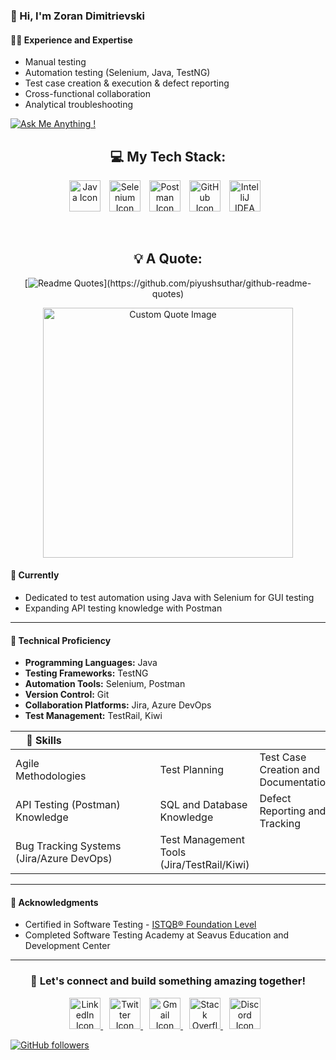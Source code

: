 ### 👋 Hi, I'm Zoran Dimitrievski

#### 👨‍💻 Experience and Expertise
- Manual testing
- Automation testing (Selenium, Java, TestNG)
- Test case creation & execution & defect reporting
- Cross-functional collaboration
- Analytical troubleshooting

[![Ask Me Anything !](https://img.shields.io/badge/Ask%20me-anything-1abc9c.svg)](https://www.linkedin.com/in/zoran-dimitrievski/) 


<div align="center">
  <div>
  <h2>💻 My Tech Stack:</h2>
  <a href="https://skillicons.dev" style="display: inline-block; margin-right: 10px;">
    <img src="https://skillicons.dev/icons?i=java" alt="Java Icon" width="50" height="50">
  </a>
  <a href="https://skillicons.dev" style="display: inline-block; margin-right: 10px;">
    <img src="https://skillicons.dev/icons?i=selenium" alt="Selenium Icon" width="50" height="50">
  </a>
  <a href="https://skillicons.dev" style="display: inline-block; margin-right: 10px;">
    <img src="https://skillicons.dev/icons?i=postman" alt="Postman Icon" width="50" height="50">
  </a>
  <a href="https://skillicons.dev" style="display: inline-block; margin-right: 10px;">
    <img src="https://skillicons.dev/icons?i=github" alt="GitHub Icon" width="50" height="50">
  </a>
  <a href="https://upload.wikimedia.org/wikipedia/commons/archive/9/9c/20200803071015%21IntelliJ_IDEA_Icon.svg" style="display: inline-block; margin-right: 10px;">
    <img src="https://static-00.iconduck.com/assets.00/intellij-idea-icon-1024x1014-qi27z6hu.png" alt="IntelliJ IDEA Icon" width="50" height="50">
  </a>
</div>

  &nbsp;&nbsp;&nbsp;
  
 <h2>💡 A Quote:</h2> 
 
  [![Readme Quotes](https://quotes-github-readme.vercel.app/api?type=horizontal&theme=nord&width="400")](https://github.com/piyushsuthar/github-readme-quotes)


</div>


<div align="center"
  >
  <img src="https://m.media-amazon.com/images/I/41NfhepvGVL._AC_UF894,1000_QL80_.jpg" alt="Custom Quote Image" width="400">
</div>






#### 🌱 Currently
- Dedicated to test automation using Java with Selenium for GUI testing
- Expanding API testing knowledge with Postman

---

#### 🚀 Technical Proficiency
- **Programming Languages:** Java
- **Testing Frameworks:** TestNG
- **Automation Tools:** Selenium, Postman
- **Version Control:** Git
- **Collaboration Platforms:** Jira, Azure DevOps
- **Test Management:** TestRail, Kiwi




| 💪 Skills                             |        |                   |
|---|---|---|
| Agile Methodologies                        | Test Planning | Test Case Creation and Documentation |
| API Testing (Postman) Knowledge                  | SQL and Database Knowledge      | Defect Reporting and Tracking     |
| Bug Tracking Systems (Jira/Azure DevOps)             | Test Management Tools (Jira/TestRail/Kiwi) |                   |


---

#### 🌟 Acknowledgments
- Certified in Software Testing - [ISTQB® Foundation Level](https://rb.gy/qs63au)
- Completed Software Testing Academy at Seavus Education and Development Center

---

<div align="center">
  <h3>🤝 Let's connect and build something amazing together!</h3>
  <a href="https://www.linkedin.com/in/zoran-dimitrievski/" target="_blank" style="margin-right: 10px;">
    <img src="https://skillicons.dev/icons?i=linkedin" alt="LinkedIn Icon" width="50" height="50">
  </a>
  <a href="https://twitter.com/Z0ck0" target="_blank" style="margin-right: 10px;">
    <img src="https://skillicons.dev/icons?i=twitter" alt="Twitter Icon" width="50" height="50">
  </a>
  <a href="mailto:zzdimitrievski@gmail.com" target="_blank" style="margin-right: 10px;">
    <img src="https://skillicons.dev/icons?i=gmail" alt="Gmail Icon" width="50" height="50">
  </a>
  <a href="https://stackoverflow.com/users/21779746/zoran-dimitrievski" target="_blank" style="margin-right: 10px;">
    <img src="https://skillicons.dev/icons?i=stackoverflow" alt="Stack Overflow Icon" width="50" height="50">
  </a>
  <a href="https://discord.com/channels/@z0ck0_" target="_blank" style="margin-right: 10px;">
    <img src="https://skillicons.dev/icons?i=discord" alt="Discord Icon" width="50" height="50">
  </a>
</div>



[![GitHub followers](https://img.shields.io/github/followers/Z0ck0.svg?style=social&label=Follow&maxAge=2592000)](https://github.com/Z0ck0?tab=followers)
